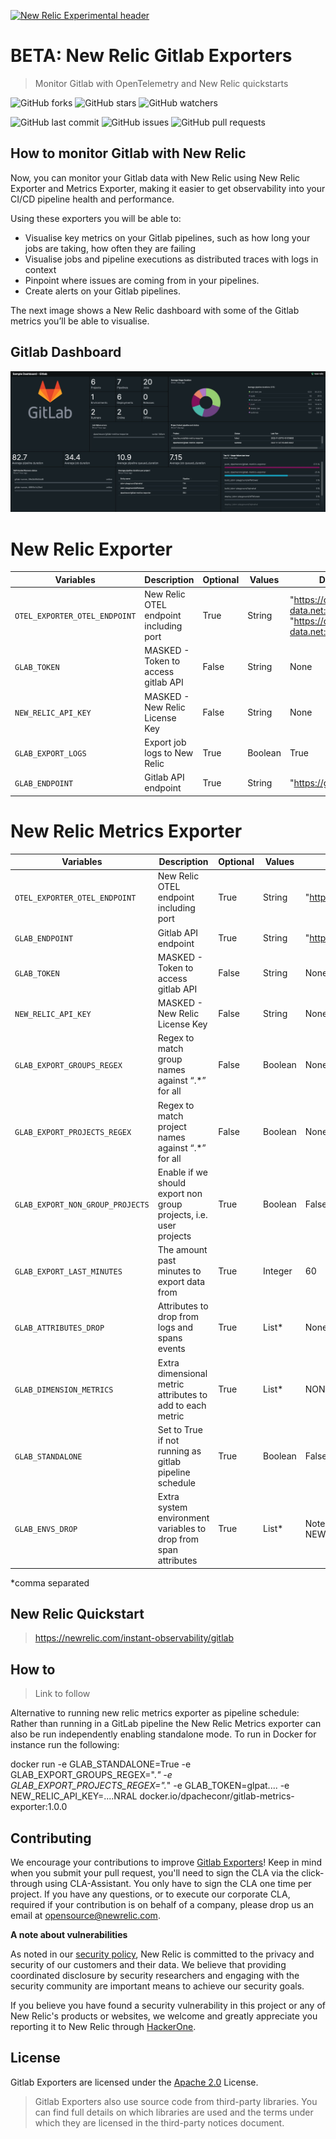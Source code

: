 
[![New Relic Experimental header](https://github.com/newrelic/opensource-website/raw/master/src/images/categories/Experimental.png)](https://opensource.newrelic.com/oss-category/#new-relic-experimental)

# BETA: New Relic Gitlab Exporters
>Monitor Gitlab with OpenTelemetry and New Relic quickstarts

![GitHub forks](https://img.shields.io/github/forks/newrelic-experimental/tls-proxy?style=social)
![GitHub stars](https://img.shields.io/github/stars/newrelic-experimental/tls-proxy?style=social)
![GitHub watchers](https://img.shields.io/github/watchers/newrelic-experimental/tls-proxy?style=social)

![GitHub last commit](https://img.shields.io/github/last-commit/newrelic-experimental/tls-proxy)
![GitHub issues](https://img.shields.io/github/issues/newrelic-experimental/tls-proxy)
![GitHub pull requests](https://img.shields.io/github/issues-pr/newrelic-experimental/tls-proxy)


## How to monitor Gitlab with New Relic

Now, you can monitor your Gitlab data with New Relic using New Relic Exporter and Metrics Exporter, making it easier to get observability into your CI/CD pipeline health and performance.

Using these exporters you will be able to:

- Visualise key metrics on your Gitlab pipelines, such as how long your jobs are taking, how often they are failing
- Visualise jobs and pipeline executions as distributed traces with logs in context 
- Pinpoint where issues are coming from in your pipelines.
- Create alerts on your Gitlab pipelines.

The next image shows a New Relic dashboard with some of the Gitlab metrics you’ll be able to visualise.

## Gitlab Dashboard

![Gitlab Dashboard](screenshots/gitlab_dashboard.jpg)


# New Relic Exporter

| Variables | Description | Optional | Values | Default |
| ---       |         --- |       ---| ---    |   ----   |
| `OTEL_EXPORTER_OTEL_ENDPOINT` | New Relic OTEL endpoint including port | True | String | "https://otlp.nr-data.net:4318" or "https://otlp.eu01.nr-data.net:4318" |
| `GLAB_TOKEN` | MASKED - Token to access gitlab API | False | String | None |
| `NEW_RELIC_API_KEY` | MASKED - New Relic License Key | False | String | None |
| `GLAB_EXPORT_LOGS` | Export job logs to New Relic | True | Boolean | True |
| `GLAB_ENDPOINT` | Gitlab API endpoint | True | String | "https://gitlab.com" |


# New Relic Metrics Exporter

| Variables | Description | Optional | Values | Default |
| ---       |         --- |       ---| ---    |   ----   |
| `OTEL_EXPORTER_OTEL_ENDPOINT` | New Relic OTEL endpoint including port | True | String | "https://otlp.nr-data.net:4318" or "https://otlp.eu01.nr-data.net:4318" |
| `GLAB_ENDPOINT` | Gitlab API endpoint | True | String | "https://gitlab.com" |
| `GLAB_TOKEN` | MASKED - Token to access gitlab API | False | String | None |
| `NEW_RELIC_API_KEY` | MASKED - New Relic License Key | False | String | None |
| `GLAB_EXPORT_GROUPS_REGEX` | Regex to match group  names against “.*” for all | False | Boolean | None |
| `GLAB_EXPORT_PROJECTS_REGEX` | Regex to match project names against “.*” for all | False | Boolean | None |
| `GLAB_EXPORT_NON_GROUP_PROJECTS` | Enable if we should export non group projects, i.e. user projects | True | Boolean | False |
| `GLAB_EXPORT_LAST_MINUTES` | The amount past minutes to export data from | True | Integer | 60 |
| `GLAB_ATTRIBUTES_DROP` | Attributes to drop from logs and spans events | True | List* | None |
| `GLAB_DIMENSION_METRICS` | Extra dimensional metric attributes to add to each metric | True | List* | NONE Note the following attributes will always be set as dimensions regardless of this setting: status,stage,name |
| `GLAB_STANDALONE` | Set to True if not running as gitlab pipeline schedule | True | Boolean | False |
| `GLAB_ENVS_DROP` | Extra system environment variables to drop from span attributes | True | List* | Note the following environment variables will always be dropped regardless of this setting: NEW_RELIC_API_KEY,GITLAB_FEATURES,CI_SERVER_TLS_CA_FILE,CI_RUNNER_TAGS,CI_JOB_JWT,CI_JOB_JWT_V1,CI_JOB_JWT_V2,GLAB_TOKEN,GIT_ASKPASS,CI_COMMIT_BEFORE_SHA,CI_BUILD_TOKEN,CI_DEPENDENCY_PROXY_PASSWORD,CI_RUNNER_SHORT_TOKEN,CI_BUILD_BEFORE_SHA,CI_BEFORE_SHA,OTEL_EXPORTER_OTEL_ENDPOINT,GLAB_DIMENSION_METRICS |
*comma separated

## New Relic Quickstart
> https://newrelic.com/instant-observability/gitlab

## How to 

> Link to follow

Alternative to running new relic metrics exporter as pipeline schedule:
Rather than running in a GitLab pipeline the New Relic Metrics exporter can also  be run independently enabling standalone mode. To run in Docker for instance run the following:
 
docker run -e GLAB_STANDALONE=True -e GLAB_EXPORT_GROUPS_REGEX=".*" -e GLAB_EXPORT_PROJECTS_REGEX=".*" -e GLAB_TOKEN=glpat.... -e NEW_RELIC_API_KEY=....NRAL docker.io/dpacheconr/gitlab-metrics-exporter:1.0.0

## Contributing

We encourage your contributions to improve [Gitlab Exporters](../../)! Keep in mind when you submit your pull request, you'll need to sign the CLA via the click-through using CLA-Assistant. You only have to sign the CLA one time per project. If you have any questions, or to execute our corporate CLA, required if your contribution is on behalf of a company, please drop us an email at opensource@newrelic.com.

**A note about vulnerabilities**

As noted in our [security policy](../../security/policy), New Relic is committed to the privacy and security of our customers and their data. We believe that providing coordinated disclosure by security researchers and engaging with the security community are important means to achieve our security goals.

If you believe you have found a security vulnerability in this project or any of New Relic's products or websites, we welcome and greatly appreciate you reporting it to New Relic through [HackerOne](https://hackerone.com/newrelic).

## License

Gitlab Exporters are licensed under the [Apache 2.0](http://apache.org/licenses/LICENSE-2.0.txt) License.

>Gitlab Exporters also use source code from third-party libraries. You can find full details on which libraries are used and the terms under which they are licensed in the third-party notices document.

